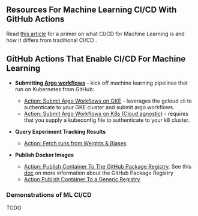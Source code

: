 ## Resources For Machine Learning CI/CD With GitHub Actions

Read [this article](https://blog.paperspace.com/ci-cd-for-machine-learning-ai/) for a primer on what CI/CD for Machine Learning is and how it differs from traditional CI/CD .

## GitHub Actions That Enable CI/CD For Machine Learning

- **Submitting [Argo workflows](https://argoproj.github.io/)** - kick off machine learning pipelines that run on Kubernetes from GitHub:
  - [Action: Submit Argo Workflows on GKE](https://github.com/marketplace/actions/submit-argo-workflows-to-gke) - leverages the gcloud cli to authenticate to your GKE cluster and submit argo workflows.
  - [Action: Submit Argo Workflows on K8s (Cloud agnostic)](https://github.com/marketplace/actions/submit-argo-workflows-from-github) - requires that you supply a kubeconfig file to authenticate to your k8 cluster.

- **Query Experiment Tracking Results**
  - [Action: Fetch runs from Weights & Biases](https://github.com/machine-learning-apps/wandb-action)

- **Publish Docker Images**
  - [Action: Publish Container To The GitHub Package Registry](https://github.com/marketplace/actions/publish-docker-images-to-gpr).  See this [doc](https://github.com/features/package-registry) on more information about the GitHub Package Registry
  - [Action Publish Container To a Generic Registry](https://github.com/marketplace/actions/publish-docker)


### Demonstrations of ML CI/CD

TODO
